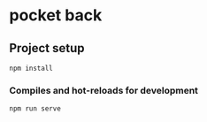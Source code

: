 # pocket back

## Project setup
```
npm install
```

### Compiles and hot-reloads for development
```
npm run serve
```